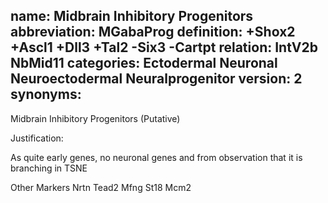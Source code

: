 name: Midbrain Inhibitory Progenitors
abbreviation: MGabaProg
definition: +Shox2 +Ascl1 +Dll3 +Tal2 -Six3 -Cartpt
relation: IntV2b NbMid11
categories: Ectodermal Neuronal Neuroectodermal Neuralprogenitor
version: 2
synonyms:
---

Midbrain Inhibitory Progenitors (Putative)

Justification: 

As quite early genes, no neuronal genes and from observation that it is branching in TSNE

Other Markers
Nrtn
Tead2
Mfng
St18
Mcm2